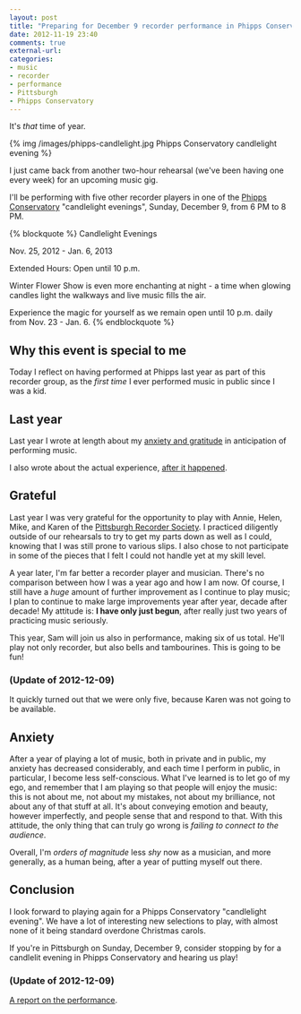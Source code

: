 ```yaml
---
layout: post
title: "Preparing for December 9 recorder performance in Phipps Conservatory"
date: 2012-11-19 23:40
comments: true
external-url: 
categories: 
- music
- recorder
- performance
- Pittsburgh
- Phipps Conservatory
---
```

It's *that* time of year.

{% img /images/phipps-candlelight.jpg Phipps Conservatory candlelight evening %}

I just came back from another two-hour rehearsal (we've been having one every week) for an upcoming music gig.

I'll be performing with five other recorder players in one of the [Phipps Conservatory](http://phipps.conservatory.org/) "candlelight evenings", Sunday, December 9, from 6 PM to 8 PM.

{% blockquote %}
Candlelight Evenings

Nov. 25, 2012 - Jan. 6, 2013 

Extended Hours: Open until 10 p.m.

Winter Flower Show is even more enchanting at night - a time when glowing candles light the walkways and live music fills the air.

Experience the magic for yourself as we remain open until 10 p.m. daily from Nov. 23 - Jan. 6.
{% endblockquote %}

## Why this event is special to me

Today I reflect on having performed at Phipps last year as part of this recorder group, as the *first time* I ever performed music in public since I was a kid.

<!--more-->

## Last year

Last year I wrote at length about my [anxiety and gratitude](/blog/2011/12/01/im-going-to-perform-music-much-sooner-than-i-expected-monday/) in anticipation of performing music.

I also wrote about the actual experience, [after it happened](/blog/2011/12/05/busy-evening-performing-at-phipps-followed-by-rehearsal-for-another-gig/).

## Grateful

Last year I was very grateful for the opportunity to play with Annie, Helen, Mike, and Karen of the [Pittsburgh Recorder Society](http://www.facebook.com/PittsburghRecorderSociety). I practiced diligently outside of our rehearsals to try to get my parts down as well as I could, knowing that I was still prone to various slips. I also chose to not participate in some of the pieces that I felt I could not handle yet at my skill level.

A year later, I'm far better a recorder player and musician. There's no comparison between how I was a year ago and how I am now. Of course, I still have a *huge* amount of further improvement as I continue to play music; I plan to continue to make large improvements year after year, decade after decade! My attitude is: **I have only just begun**, after really just two years of practicing music seriously.

This year, Sam will join us also in performance, making six of us total. He'll play not only recorder, but also bells and tambourines. This is going to be fun!

### (Update of 2012-12-09)

It quickly turned out that we were only five, because Karen was not going to be available.

## Anxiety

After a year of playing a lot of music, both in private and in public, my anxiety has decreased considerably, and each time I perform in public, in particular, I become less self-conscious. What I've learned is to let go of my ego, and remember that I am playing so that people will enjoy the music: this is not about me, not about my mistakes, not about my brilliance, not about any of that stuff at all. It's about conveying emotion and beauty, however imperfectly, and people sense that and respond to that. With this attitude, the only thing that can truly go wrong is *failing to connect to the audience*.

Overall, I'm *orders of magnitude* less *shy* now as a musician, and more generally, as a human being, after a year of putting myself out there.

## Conclusion

I look forward to playing again for a Phipps Conservatory "candlelight evening". We have a lot of interesting new selections to play, with almost none of it being standard overdone Christmas carols.

If you're in Pittsburgh on Sunday, December 9, consider stopping by for a candlelit evening in Phipps Conservatory and hearing us play!

### (Update of 2012-12-09)

[A report on the performance](/blog/2012/12/09/playing-music-on-recorders-at-a-phipps-conservatory-candlelight-evening/).
